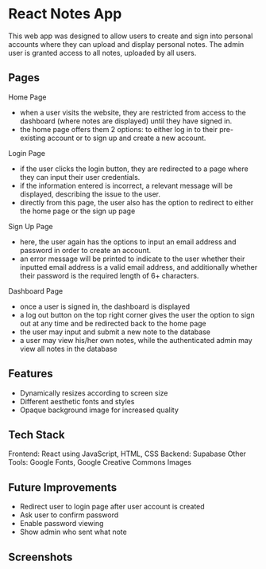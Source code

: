 # React Notes App

This web app was designed to allow users to create and sign into personal accounts where they can upload and display personal notes. The admin user is granted access to all notes, uploaded by all users.

## Pages

Home Page

- when a user visits the website, they are restricted from access to the dashboard (where notes are displayed) until they have signed in.
- the home page offers them 2 options: to either log in to their pre-existing account or to sign up and create a new account.

Login Page

- if the user clicks the login button, they are redirected to a page where they can input their user credentials.
- if the information entered is incorrect, a relevant message will be displayed, describing the issue to the user.
- directly from this page, the user also has the option to redirect to either the home page or the sign up page

Sign Up Page

- here, the user again has the options to input an email address and password in order to create an account.
- an error message will be printed to indicate to the user whether their inputted email address is a valid email address, and additionally whether their password is the required length of 6+ characters.

Dashboard Page

- once a user is signed in, the dashboard is displayed
- a log out button on the top right corner gives the user the option to sign out at any time and be redirected back to the home page
- the user may input and submit a new note to the database
- a user may view his/her own notes, while the authenticated admin may view all notes in the database

## Features

- Dynamically resizes according to screen size
- Different aesthetic fonts and styles
- Opaque background image for increased quality

## Tech Stack

Frontend: React using JavaScript, HTML, CSS
Backend: Supabase
Other Tools: Google Fonts, Google Creative Commons Images

## Future Improvements

- Redirect user to login page after user account is created
- Ask user to confirm password
- Enable password viewing
- Show admin who sent what note

## Screenshots
